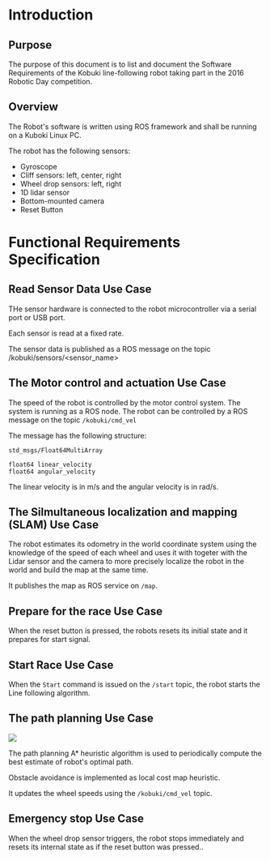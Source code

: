 # Introduction
## Purpose
The purpose of this document is to list and document the Software Requirements of the Kobuki line-following robot taking part in the 2016 Robotic Day competition.

## Overview
The Robot's software is written using ROS framework and shall be running on a Kuboki Linux PC.

The robot has the following sensors:
- Gyroscope
- Cliff sensors: left, center, right
- Wheel drop sensors: left, right
- 1D lidar sensor
- Bottom-mounted camera
- Reset Button



# Functional Requirements Specification


## Read Sensor Data Use Case
THe sensor hardware is connected to the robot microcontroller via a serial port or USB port.

Each sensor is read at a fixed rate.

The sensor data is published as a ROS message on the topic /kobuki/sensors/<sensor_name>


## The Motor control and actuation Use Case 
The speed of the robot is controlled by the motor control system.
The system is running as a ROS node.
The robot can be controlled by a ROS message on the topic `/kobuki/cmd_vel`

The message has the following structure:

```
std_msgs/Float64MultiArray

float64 linear_velocity
float64 angular_velocity
```

The linear velocity is in m/s and the angular velocity is in rad/s.


## The Silmultaneous localization and mapping (SLAM) Use Case

The robot estimates its odometry in the world coordinate system using the knowledge of the speed of each wheel and uses it with togeter with the Lidar sensor and the camera to more precisely localize the robot in the world and build the map at the same time.

It publishes the map as ROS service on `/map`.


## Prepare for the race Use Case

When the reset button is pressed, the robots resets its initial state and it prepares for start signal.

## Start Race Use Case

When the `Start` command is issued on the `/start` topic, the robot starts the Line following algorithm.


## The path planning Use Case

![](https://neobotix-docs.de/ros/_images/move_base_overview_tf.png)

The path planning A* heuristic algorithm is used to periodically compute the best estimate of robot's optimal path.

Obstacle avoidance is implemented as local cost map heuristic.

It updates the wheel speeds using the `/kobuki/cmd_vel`  topic.

## Emergency stop Use Case
When the wheel drop sensor triggers, the robot stops immediately and resets its internal state as if the reset button was pressed..

